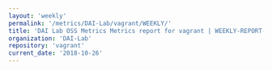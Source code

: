 ```yaml
---
layout: 'weekly'
permalink: '/metrics/DAI-Lab/vagrant/WEEKLY/'
title: 'DAI Lab OSS Metrics Metrics report for vagrant | WEEKLY-REPORT-2018-10-26'
organization: 'DAI-Lab'
repository: 'vagrant'
current_date: '2018-10-26'
---
```

